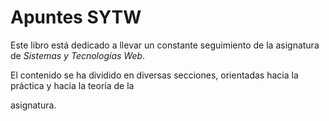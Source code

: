 # Apuntes SYTW

Este libro está dedicado a llevar un constante seguimiento de la asignatura de _Sistemas y Tecnologías Web_.

El contenido se ha dividido en diversas secciones, orientadas hacia la práctica y hacia la teoría de la

asignatura.
